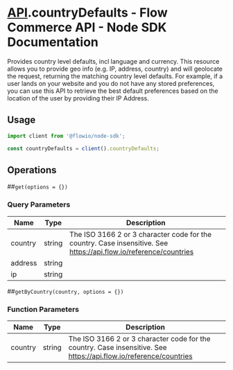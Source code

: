 # [API](README.md).countryDefaults - Flow Commerce API - Node SDK Documentation

Provides country level defaults, incl language and currency. This resource allows you to provide geo info (e.g. IP, address, country) and will geolocate the request, returning the matching country level defaults. For example, if a user lands on your website and you do not have any stored preferences, you can use this API to retrieve the best default preferences based on the location of the user by providing their IP Address.

## Usage

```JavaScript
import client from '@flowio/node-sdk';

const countryDefaults = client().countryDefaults;
```

## Operations

##`get(options = {})`


### Query Parameters

| Name  | Type | Description |
| ---- | ---- | ---- |
| country | string | The ISO 3166 2 or 3 character code for the country. Case insensitive. See https://api.flow.io/reference/countries |
| address | string |  |
| ip | string |  |

##`getByCountry(country, options = {})`

### Function Parameters

| Name  | Type | Description |
| ---- | ---- | ---- |
| country | string | The ISO 3166 2 or 3 character code for the country. Case insensitive. See https://api.flow.io/reference/countries |


